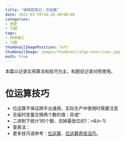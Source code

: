 ```yaml
---
title: "编程题笔记：总结篇"
date: 2022-03-29T10:28:30+08:00
categories:
- 求职
- 习题
tags:
- 持续施工
- 习题
thumbnailImagePosition: left
thumbnailImage: images/thumbnail/algo-exercises.jpg
math: true
---
```

本篇以记录实用算法和技巧为主，和题目记录对照使用。
<!--more-->
# 位运算技巧
- 位运算不保证跨平台通用，实际生产中使用时需要注意
- 无临时变量交换两个数的值：异或^
- 二进制下统计1的个数、去掉最低位的1：n&(n-1)
- 查表法：
- 更多技巧请参考：[位运算](https://blog.csdn.net/deaidai/article/details/78167367?utm_source=distribute.pc_relevant.none-task)、[位运算奇技淫巧](https://blog.csdn.net/holmofy/article/details/79360859)。